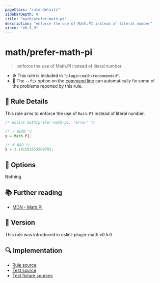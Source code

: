```yaml
---
pageClass: "rule-details"
sidebarDepth: 0
title: "math/prefer-math-pi"
description: "enforce the use of Math.PI instead of literal number"
since: "v0.5.0"
---
```


# math/prefer-math-pi

> enforce the use of Math.PI instead of literal number

- ⚙️ This rule is included in `"plugin:math/recommended"`.
- 🔧 The `--fix` option on the [command line](https://eslint.org/docs/user-guide/command-line-interface#fixing-problems) can automatically fix some of the problems reported by this rule.

## 📖 Rule Details

This rule aims to enforce the use of `Math.PI` instead of literal number.

<eslint-code-block fix>

<!-- eslint-skip -->

```js
/* eslint math/prefer-math-pi: 'error' */

/* ✓ GOOD */
x = Math.PI;

/* ✗ BAD */
x = 3.141592653589793;
```

</eslint-code-block>

## 🔧 Options

Nothing.

## 📚 Further reading

- [MDN - Math.PI](https://developer.mozilla.org/en-US/docs/Web/JavaScript/Reference/Global_Objects/Math/PI)

## 🚀 Version

This rule was introduced in eslint-plugin-math v0.5.0

## 🔍 Implementation

- [Rule source](https://github.com/ota-meshi/eslint-plugin-math/blob/main/src/rules/prefer-math-pi.ts)
- [Test source](https://github.com/ota-meshi/eslint-plugin-math/blob/main/tests/src/rules/prefer-math-pi.ts)
- [Test fixture sources](https://github.com/ota-meshi/eslint-plugin-math/tree/main/tests/fixtures/rules/prefer-math-pi)
